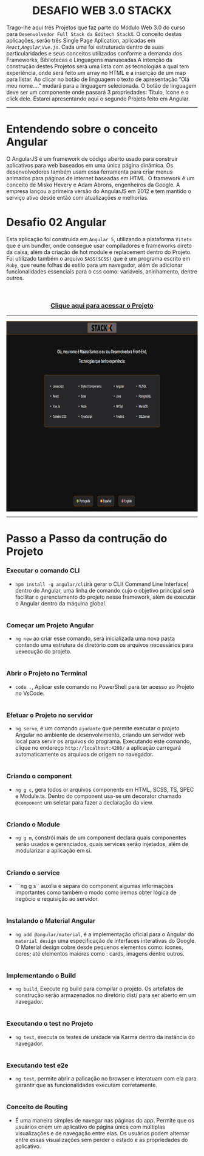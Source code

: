 <div align="center">
 
 # DESAFIO WEB 3.0 STACKX

</div>

 Trago-lhe aqui três Projetos que faz parte do Módulo Web 3.0 do curso para `Desenvolvedor Full Stack da Editech StackX`. O conceito destas aplicações, serão três Single Page Aplication, aplicadas em <i>`React`,`Angular`,`Vue.js`</i>. Cada uma foi estruturada dentro de suas particularidades e seus conceitos utilizados conforme 
a demanda dos Frameworks, Bibliotecas e Linguagens manuseadas.A intenção da construção destes Projetos será uma lista com as tecnologias a qual tem experiência, onde será feito um array no HTML e a inserção de um map para listar. Ao clicar no botão de linguagem o texto de apresentação ”Olá meu nome....” mudará para a linguagem selecionada. O botão de linguagem deve ser um componente onde passará 3 propriedades: Título, ícone e o click dele. Estarei apresentando aqui o segundo Projeto feito em Angular. 

***
   
  # Entendendo sobre o conceito Angular
  
 O AngularJS é um framework de código aberto usado para construir aplicativos para web baseados em uma única página dinâmica. Os desenvolvedores também usam essa ferramenta para criar menus animados para páginas de internet baseadas em HTML. O framework é um conceito de Misko Hevery e Adam Abrons, engenheiros da Google. A empresa lançou a primeira versão do AngularJS em 2012 e tem mantido o serviço ativo desde então com atualizações e melhorias. 
 
  #  Desafio 02 Angular
 
  Esta aplicação foi construida em `Angular 5`, utilizando a plataforma `Vitets` que é um bundler, onde consegue usar compiladores e frameworks direto  da caixa, além da criação de hot module e replacement dentro do Projeto. Foi utilizado também o arquivo ``SASS(SCSS)`` que é um programa escrito em `Ruby`, que reune folhas de estilo para um navegador, além de adicionar funcionalidades essenciais para o css como: variáveis, aninhamento, dentre outros. 
  
   <br>
  
  ### <div align="center"> [Clique aqui para acessar o Projeto](https://projeto-02-web-3-o-angular.vercel.app/)
   
   ***
   
   <img src="angular.png" align="center" height="500em" width="100%" href="https://projeto-02-web-3-o-angular.vercel.app/"> 
   
   ***
 
 #  Passo a Passo da contrução do Projeto
        
   ###  Executar o comando CLI
 
 - ```npm install -g angular/cli```irá gerar o CLI( Command Line Interface) dentro do Angular, uma linha de comando cujo o objetivo principal será facilitar o gerenciamento do projeto nesse framework, além de executar o Angular dentro da máquina global.
 
 #
 
###  Começar um Projeto Angular
   
- ```ng new``` ao criar esse comando, será inicializada uma nova pasta contendo uma estrutura de diretório com os arquivos necessários para uexecução do projeto.
 
 #
 
###  Abrir o Projeto no Terminal
   
- ```code .```, Aplicar este comando no PowerShell para ter acesso ao Projeto no VsCode.

 #
 
###  Efetuar o Projeto no servidor
   
- ```ng serve```,  é um comando `ajudante` que permite executar o projeto Angular no ambiente de desenvolvimento, criando um servidor web local para servir os arquivos do programa. Executando este comando, clique no endereço ``http://localhost:4200/`` a aplicação carregará automaticamente os arquivos de origem no navegador.
 
 #
 
###  Criando o component
   
- ```ng g c```, gera todos or arquivos components em HTML, SCSS, TS, SPEC e Module.ts. Dentro do component usa-se um decorator chamado `@component` um seletar para fazer a declaração da view.
 
 #
 
###  Criando o Module
   
- ```ng g m```, constrói mais de um component declara quais componentes serão usados e gerenciados, quais services serão injetados, além de modularizar a aplicação em si.
 
 #
 
###  Criando o service
   
- ```ng g s`` auxilia e separa do component algumas informações importantes como também o modo como iremos obter lógica de negócio e requisição ao servidor.
 
 #
 
###  Instalando o Material Angular
   
- ```ng add @angular/material```, é a implementação oficial para o Angular do `material design` uma especificação de interfaces interativas do Google. O Material design cobre desde pequenos elementos como: ícones, cores;  até elementos maiores como : cards, imagens dentre outros.
 
 #
 
###  Implementando o Build
   
- ```ng build```, Execute ng build para compilar o projeto. Os artefatos de construção serão armazenados no diretório dist/ para ser aberto em um navegador.
 
 #
 
 ###  Executando o test no Projeto
   
- ```ng test```, executa os testes de unidade via Karma dentro da instância do navegador.
 
 #
 
 ###  Executando test e2e 
   
- ```ng test```, permite abrir a palicação no browser e interatuam com ela para garantir que as funcionalidades executam corretamente.
 
 #
 
 ###  Conceito de Routing
   
- É uma maneira simples de navegar nas páginas do app. Permite que os usuários criem um aplicativo de página única com múltiplas visualizações e de navegação entre elas. Os usuários podem alternar entre essas visualizações sem perder o estado e as propriedades do aplicativo.  
 
 
 
 

 
 
   

 
 









